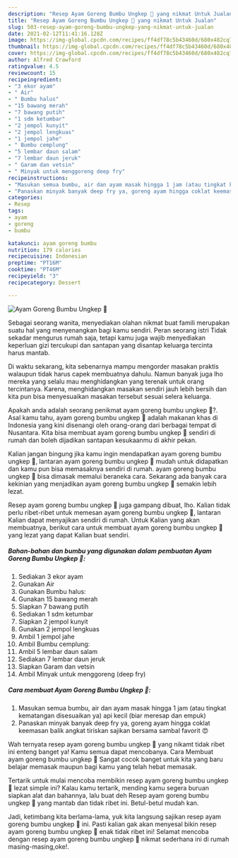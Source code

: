 ```yaml
---
description: "Resep Ayam Goreng Bumbu Ungkep 🐔 yang nikmat Untuk Jualan"
title: "Resep Ayam Goreng Bumbu Ungkep 🐔 yang nikmat Untuk Jualan"
slug: 503-resep-ayam-goreng-bumbu-ungkep-yang-nikmat-untuk-jualan
date: 2021-02-12T11:41:16.128Z
image: https://img-global.cpcdn.com/recipes/ff4df78c5b43460d/680x482cq70/ayam-goreng-bumbu-ungkep-🐔-foto-resep-utama.jpg
thumbnail: https://img-global.cpcdn.com/recipes/ff4df78c5b43460d/680x482cq70/ayam-goreng-bumbu-ungkep-🐔-foto-resep-utama.jpg
cover: https://img-global.cpcdn.com/recipes/ff4df78c5b43460d/680x482cq70/ayam-goreng-bumbu-ungkep-🐔-foto-resep-utama.jpg
author: Alfred Crawford
ratingvalue: 4.5
reviewcount: 15
recipeingredient:
- "3 ekor ayam"
- " Air"
- " Bumbu halus"
- "15 bawang merah"
- "7 bawang putih"
- "1 sdm ketumbar"
- "2 jempol kunyit"
- "2 jempol lengkuas"
- "1 jempol jahe"
- " Bumbu cemplung"
- "5 lembar daun salam"
- "7 lembar daun jeruk"
- " Garam dan vetsin"
- " Minyak untuk menggoreng deep fry"
recipeinstructions:
- "Masukan semua bumbu, air dan ayam masak hingga 1 jam (atau tingkat kematangan disesuaikan ya) api kecil (biar meresap dan empuk)"
- "Panaskan minyak banyak deep fry ya, goreng ayam hingga coklat keemasan balik angkat tiriskan sajikan bersama sambal favorit 😍"
categories:
- Resep
tags:
- ayam
- goreng
- bumbu

katakunci: ayam goreng bumbu 
nutrition: 179 calories
recipecuisine: Indonesian
preptime: "PT16M"
cooktime: "PT46M"
recipeyield: "3"
recipecategory: Dessert

---
```



![Ayam Goreng Bumbu Ungkep 🐔](https://img-global.cpcdn.com/recipes/ff4df78c5b43460d/680x482cq70/ayam-goreng-bumbu-ungkep-🐔-foto-resep-utama.jpg)

Sebagai seorang wanita, menyediakan olahan nikmat buat famili merupakan suatu hal yang menyenangkan bagi kamu sendiri. Peran seorang istri Tidak sekadar mengurus rumah saja, tetapi kamu juga wajib menyediakan keperluan gizi tercukupi dan santapan yang disantap keluarga tercinta harus mantab.

Di waktu  sekarang, kita sebenarnya mampu mengorder masakan praktis walaupun tidak harus capek membuatnya dahulu. Namun banyak juga lho mereka yang selalu mau menghidangkan yang terenak untuk orang tercintanya. Karena, menghidangkan masakan sendiri jauh lebih bersih dan kita pun bisa menyesuaikan masakan tersebut sesuai selera keluarga. 



Apakah anda adalah seorang penikmat ayam goreng bumbu ungkep 🐔?. Asal kamu tahu, ayam goreng bumbu ungkep 🐔 adalah makanan khas di Indonesia yang kini disenangi oleh orang-orang dari berbagai tempat di Nusantara. Kita bisa membuat ayam goreng bumbu ungkep 🐔 sendiri di rumah dan boleh dijadikan santapan kesukaanmu di akhir pekan.

Kalian jangan bingung jika kamu ingin mendapatkan ayam goreng bumbu ungkep 🐔, lantaran ayam goreng bumbu ungkep 🐔 mudah untuk didapatkan dan kamu pun bisa memasaknya sendiri di rumah. ayam goreng bumbu ungkep 🐔 bisa dimasak memalui beraneka cara. Sekarang ada banyak cara kekinian yang menjadikan ayam goreng bumbu ungkep 🐔 semakin lebih lezat.

Resep ayam goreng bumbu ungkep 🐔 juga gampang dibuat, lho. Kalian tidak perlu ribet-ribet untuk memesan ayam goreng bumbu ungkep 🐔, lantaran Kalian dapat menyajikan sendiri di rumah. Untuk Kalian yang akan membuatnya, berikut cara untuk membuat ayam goreng bumbu ungkep 🐔 yang lezat yang dapat Kalian buat sendiri.

<!--inarticleads1-->

##### Bahan-bahan dan bumbu yang digunakan dalam pembuatan Ayam Goreng Bumbu Ungkep 🐔:

1. Sediakan 3 ekor ayam
1. Gunakan  Air
1. Gunakan  Bumbu halus:
1. Gunakan 15 bawang merah
1. Siapkan 7 bawang putih
1. Sediakan 1 sdm ketumbar
1. Siapkan 2 jempol kunyit
1. Gunakan 2 jempol lengkuas
1. Ambil 1 jempol jahe
1. Ambil  Bumbu cemplung:
1. Ambil 5 lembar daun salam
1. Sediakan 7 lembar daun jeruk
1. Siapkan  Garam dan vetsin
1. Ambil  Minyak untuk menggoreng (deep fry)




<!--inarticleads2-->

##### Cara membuat Ayam Goreng Bumbu Ungkep 🐔:

1. Masukan semua bumbu, air dan ayam masak hingga 1 jam (atau tingkat kematangan disesuaikan ya) api kecil (biar meresap dan empuk)
1. Panaskan minyak banyak deep fry ya, goreng ayam hingga coklat keemasan balik angkat tiriskan sajikan bersama sambal favorit 😍




Wah ternyata resep ayam goreng bumbu ungkep 🐔 yang nikamt tidak ribet ini enteng banget ya! Kamu semua dapat mencobanya. Cara Membuat ayam goreng bumbu ungkep 🐔 Sangat cocok banget untuk kita yang baru belajar memasak maupun bagi kamu yang telah hebat memasak.

Tertarik untuk mulai mencoba membikin resep ayam goreng bumbu ungkep 🐔 lezat simple ini? Kalau kamu tertarik, mending kamu segera buruan siapkan alat dan bahannya, lalu buat deh Resep ayam goreng bumbu ungkep 🐔 yang mantab dan tidak ribet ini. Betul-betul mudah kan. 

Jadi, ketimbang kita berlama-lama, yuk kita langsung sajikan resep ayam goreng bumbu ungkep 🐔 ini. Pasti kalian gak akan menyesal bikin resep ayam goreng bumbu ungkep 🐔 enak tidak ribet ini! Selamat mencoba dengan resep ayam goreng bumbu ungkep 🐔 nikmat sederhana ini di rumah masing-masing,oke!.

